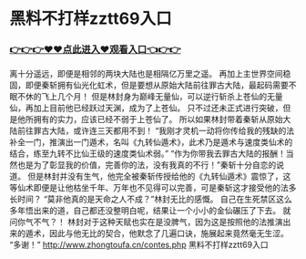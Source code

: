 # 黑料不打样zztt69入口
### <a href="https://github.com/nsjhd/rous/issues/1">👉👉👉♥♥点此进入♥观看入口👈👉👉</a>
离十分遥远，即便是相邻的两块大陆也是相隔亿万里之遥。
    再加上主世界空间稳固，即便秦斩拥有仙光化虹术，但是要想从原始大陆前往罪古大陆，最起码需要不眠不休的飞上几个月！
    但是林封身为巅峰无量仙，可以逆行斩杀上苍仙的无量仙，再加上目前他已经跃过天渊，成为了上苍仙。
    只不过还未正式进行突破，但是他所拥有的实力，应该已经不弱于上苍仙了。
    所以如果林封带着秦斩从原始大陆前往罪古大陆，或许连三天都用不到！
    “我刚才灵机一动将你传给我的残缺的法补全一门，推演出一门遁术，名叫《九转仙遁术》，此术乃是遁术与速度类仙术的结合，练至九转不比仙王级的速度类仙术弱。”
    “作为你带我去罪古大陆的报酬！当然也是为了彰显我的价值，完善你的法，没有我真的不行！”秦斩十分自恋的说道。
    但是林封并没有生气，他完全被秦斩传授给他的《九转仙遁术》震惊了，这等仙术即便是让他枯坐千年、万年也不见得可以完善，可是秦斩这才接受他的法多长时间？
    “莫非他真的是天命之人不成？”林封无比的感慨。
    自己在生死禁区这么多年悟出来的道，自己都还没整明白呢，结果让一个小小的金仙碾压了下去。
    就问你气不气？！
    林封对于这种天赋也实在是没脾气，因为这是按照他的法推演出来的遁术，因此与他无比的契合，他默念了几遍口诀，施展起来竟然毫无生涩。
    “多谢！”
http://www.zhongtoufa.cn/contes.php
黑料不打样zztt69入口
